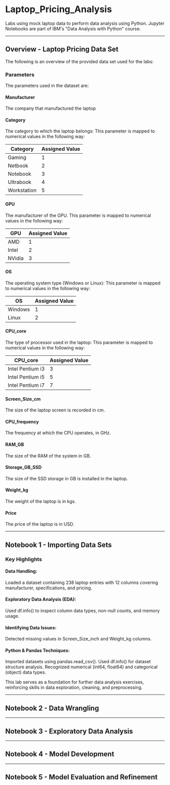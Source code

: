 # Laptop_Pricing_Analysis
Labs using mock laptop data to perform data analysis using Python. Jupyter Notebooks are part of IBM's "Data Analysis with Python" course.

----------------------------------------------------------------------------------------------------------------------------------------------------
## Overview - Laptop Pricing Data Set
The following is an overview of the provided data set used for the labs:

### Parameters
The parameters used in the dataset are:

#### Manufacturer
The company that manufactured the laptop

#### Category
The category to which the laptop belongs: This parameter is mapped to numerical values in the following way:

|  Category    |  Assigned Value  |
|--------------|------------------|
|  Gaming	     |  1               |
|  Netbook     |  2               |
|  Notebook	   |  3               |
|  Ultrabook   |  4               |
|  Workstation |  5               |

#### GPU
The manufacturer of the GPU. This parameter is mapped to numerical values in the following way:

|  GPU         |  Assigned Value  |
|--------------|------------------|
|  AMD	       |  1               |
|  Intel       |  2               |
|  NVidia	     |  3               |

#### OS
The operating system type (Windows or Linux): This parameter is mapped to numerical values in the following way:

|  OS          |  Assigned Value  |
|--------------|------------------|
|  Windows	   |  1               |
|  Linux       |  2               |

#### CPU_core
The type of processor used in the laptop: This parameter is mapped to numerical values in the following way:

|  CPU_core          |  Assigned Value  |
|--------------------|------------------|
|  Intel Pentium i3	 |  3               |
|  Intel Pentium i5  |  5               |
|  Intel Pentium i7	 |  7               |

#### Screen_Size_cm
The size of the laptop screen is recorded in cm.

#### CPU_frequency
The frequency at which the CPU operates, in GHz.

#### RAM_GB
The size of the RAM of the system in GB.

#### Storage_GB_SSD
The size of the SSD storage in GB is installed in the laptop.

#### Weight_kg
The weight of the laptop is in kgs.

#### Price
The price of the laptop is in USD.

----------------------------------------------------------------------------------------------------------------------------------------------------
## Notebook 1 - Importing Data Sets

### Key Highlights

#### Data Handling:
Loaded a dataset containing 238 laptop entries with 12 columns covering manufacturer, specifications, and pricing.

#### Exploratory Data Analysis (EDA): 
Used df.info() to inspect column data types, non-null counts, and memory usage.

#### Identifying Data Issues: 
Detected missing values in Screen_Size_inch and Weight_kg columns.

#### Python & Pandas Techniques:
Imported datasets using pandas.read_csv().
Used df.info() for dataset structure analysis.
Recognized numerical (int64, float64) and categorical (object) data types.

This lab serves as a foundation for further data analysis exercises, reinforcing skills in data exploration, cleaning, and preprocessing.

----------------------------------------------------------------------------------------------------------------------------------------------------
## Notebook 2 - Data Wrangling

----------------------------------------------------------------------------------------------------------------------------------------------------
## Notebook 3 - Exploratory Data Analysis

----------------------------------------------------------------------------------------------------------------------------------------------------
## Notebook 4 - Model Development

----------------------------------------------------------------------------------------------------------------------------------------------------
## Notebook 5 - Model Evaluation and Refinement

